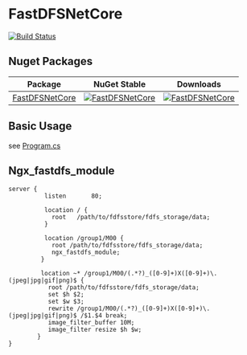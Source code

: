# FastDFSNetCore

[![Build Status](https://dev.azure.com/q568022847/FastDFSNetCore/_apis/build/status/caozhiyuan.FastDFSNetCore?branchName=master)](https://dev.azure.com/q568022847/FastDFSNetCore/_build/latest?definitionId=5&branchName=master)

## Nuget Packages

| Package | NuGet Stable | Downloads |
| ------- | ------------ | --------- | 
| [FastDFSNetCore](https://www.nuget.org/packages/FastDFSNetCore/) | [![FastDFSNetCore](https://img.shields.io/nuget/v/FastDFSNetCore.svg)](https://www.nuget.org/packages/FastDFSNetCore/) | [![FastDFSNetCore](https://img.shields.io/nuget/dt/FastDFSNetCore.svg)](https://www.nuget.org/packages/FastDFSNetCore/) |

## Basic Usage

see [Program.cs](https://github.com/caozhiyuan/FastDFSNetCore/blob/master/src/FastDFS.Test/Program.cs)


## Ngx_fastdfs_module


``` nginx
server {
          listen       80;
 
          location / {
            root   /path/to/fdfsstore/fdfs_storage/data;
          }
 
          location /group1/M00 {
            root /path/to/fdfsstore/fdfs_storage/data;
            ngx_fastdfs_module;                   
         }  
          
         location ~* /group1/M00/(.*?)_([0-9]+)X([0-9]+)\.(jpeg|jpg|gif|png)$ {
           root /path/to/fdfsstore/fdfs_storage/data;       
           set $h $2;
           set $w $3;
           rewrite /group1/M00/(.*?)_([0-9]+)X([0-9]+)\.(jpeg|jpg|gif|png)$ /$1.$4 break;
           image_filter_buffer 10M;
           image_filter resize $h $w;                 
        }        
}
```
